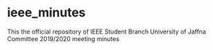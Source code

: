 # ieee_minutes
This the official repository of IEEE Student Branch University of Jaffna Committee 2019/2020 meeting minutes
